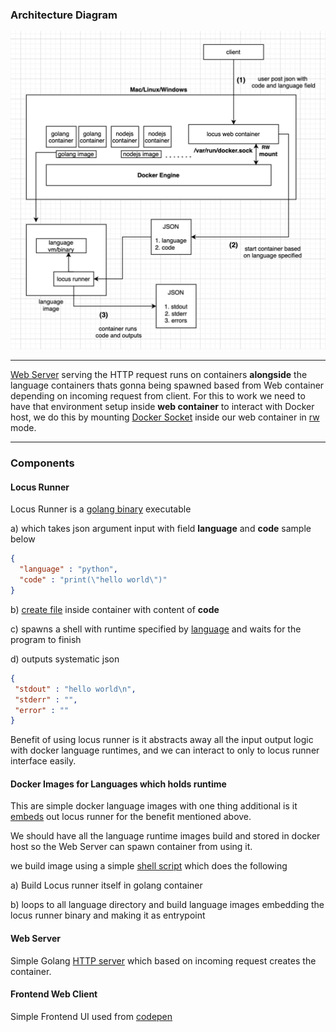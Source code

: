 
### Architecture Diagram


![locus architecture](images/architecture.png)


---

[Web Server](https://github.com/itsjwala/locus/tree/master/web) serving the HTTP request runs on containers **alongside** the language containers thats gonna being spawned based from Web container depending on incoming request from client. For this to work we need to have that environment setup inside **web container** to interact with Docker host, we do this by mounting [Docker Socket](https://medium.com/better-programming/about-var-run-docker-sock-3bfd276e12fd) inside our web container in [rw](https://github.com/itsjwala/locus/blob/master/Makefile#L6) mode.


---


### Components

#### Locus Runner

Locus Runner is a [golang binary](https://github.com/itsjwala/locus/blob/master/runner/locus_runner.go) executable 

a) which takes json argument input with field **language** and **code**  sample below

```json
{
  "language" : "python",
  "code" : "print(\"hello world\")"
}
```
b) [create file](https://github.com/itsjwala/locus/blob/master/runner/utils.go#L36) inside container with content of **code**

c) spawns a shell with runtime specified by [language](https://github.com/itsjwala/locus/tree/master/runner/languages) and waits for the program to finish 

d) outputs systematic json 


```json
{
 "stdout" : "hello world\n",
 "stderr" : "",
 "error" : ""
}
```

Benefit of using locus runner is it abstracts away all the input output logic with docker language runtimes, and we can interact to only to locus runner interface easily.

#### Docker Images for Languages which holds runtime

This are simple docker language images with one thing additional is it [embeds](https://github.com/itsjwala/locus/blob/master/runner/languages/python/Dockerfile) out locus runner for the benefit mentioned above.

We should have all the language runtime images build and stored in docker host so the Web Server can spawn container from using it. 

we build image using a simple [shell script](https://github.com/itsjwala/locus/blob/master/runner/gen_images.sh) which does the following

a) Build Locus runner itself in golang container

b) loops to all language directory and build language images embedding the locus runner binary and making it as entrypoint

#### Web Server 

Simple Golang [HTTP server](https://github.com/itsjwala/locus/blob/master/web/server.go) which based on incoming request creates the container.


#### Frontend Web Client

Simple Frontend UI used from [codepen](https://codepen.io/kazzkiq/pen/xGXaKR) 





